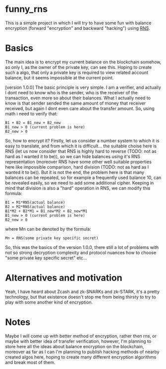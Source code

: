 # funny_rns
This is a simple project in which I will try to have some fun with balance encryption (forward "encryption" and backward "hacking") using [RNS](https://en.wikipedia.org/wiki/Residue_number_system).

# Basics
The main idea is to encrypt my current balance on the blockchain somehow, so only I, as the owner of the private key, can see this.
Hoping to create such a algo, that only a private key is required to view related account balance, but it seems impossible at the current point.

[version 1.0.0]
The basic principle is very simple. I am a verifier, and actually I dont need to know who is the sender, who is the receiver of the transaction, even more so about their balances. What I actually need to know is that sender sended the same amount of money that receiver received, but again I dont even care about the transfer amount.
So, using math i need to verify that:
```
B1 + B2 = B1_new + B2_new
B1_new > 0 (current problem is here)
B2_new > 0
```
So, how to encrypt it?
Firstly, let us consider a number system to which it is easy to translate, and from which it is difficult... the suitable choise here is RNS (let us now consider that RNS is highly hard to reverse (TODO: not as hard as I wanted it to be)), so we can hide balances using it's RNS representation (moreover RNS have some other well suitable properties here like impossible comparison, hard division (TODO: not as hard as I wanted it to be)).
But it is not the end, the problem here is that many balances can be repeated, so for example a frequently used balance 10, can be revealed easily, so we need to add some additional cipher. Keeping in mind that division is also a "hard" operation in RNS, we can modify this formula:
```
B1 = M1*RNS(actual balance)
B2 = M2*RNS(actual balance)
B1*M2 + B2*M1 = B1_new*M2 + B2_new*M1
B1_new > 0 (current problem is here)
B2_new > 0
```
where Mn can be denoted by the formula:
```
Mn = RNS(some private key specific secret)
```
So, this was the basics of the version 1.0.0, there still a lot of problems with not so strong decryption complexity and protocol nuances how to choose "some private key specific secret" etc...

# Alternatives and motivation
Yeah, I have heard about Zcash and zk-SNARKs and zk-STARK, it's a pretty technology, but that existence doesn't stop me from being thirsty to try to play with some another kind of encryption.

# Notes
Maybe I will come up with better method of encryption, rather then rns, or maybe with better idea of transfer verification, however, I'm planning to store here all the ideas about balance encryption on the blockchain, moreover as far as I can I'm planning to publish hacking methods of nearby created algos here, hoping to create many different encryption algorithms and break most of them.
